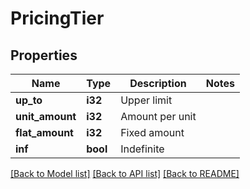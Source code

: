 # PricingTier

## Properties

Name | Type | Description | Notes
------------ | ------------- | ------------- | -------------
**up_to** | **i32** | Upper limit | 
**unit_amount** | **i32** | Amount per unit | 
**flat_amount** | **i32** | Fixed amount | 
**inf** | **bool** | Indefinite | 

[[Back to Model list]](../README.md#documentation-for-models) [[Back to API list]](../README.md#documentation-for-api-endpoints) [[Back to README]](../README.md)


